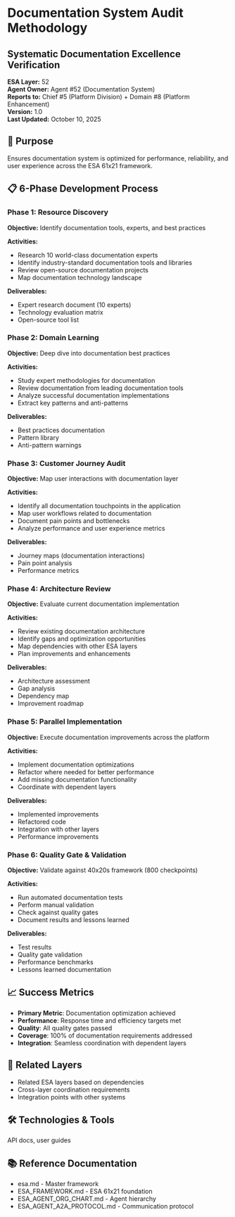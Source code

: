 # Documentation System Audit Methodology
## Systematic Documentation Excellence Verification

**ESA Layer:** 52  
**Agent Owner:** Agent #52 (Documentation System)  
**Reports to:** Chief #5 (Platform Division) + Domain #8 (Platform Enhancement)  
**Version:** 1.0  
**Last Updated:** October 10, 2025

## 🎯 Purpose
Ensures documentation system is optimized for performance, reliability, and user experience across the ESA 61x21 framework.

## 📋 6-Phase Development Process

### Phase 1: Resource Discovery
**Objective:** Identify documentation tools, experts, and best practices

**Activities:**
- Research 10 world-class documentation experts
- Identify industry-standard documentation tools and libraries
- Review open-source documentation projects
- Map documentation technology landscape

**Deliverables:**
- Expert research document (10 experts)
- Technology evaluation matrix
- Open-source tool list

### Phase 2: Domain Learning
**Objective:** Deep dive into documentation best practices

**Activities:**
- Study expert methodologies for documentation
- Review documentation from leading documentation tools
- Analyze successful documentation implementations
- Extract key patterns and anti-patterns

**Deliverables:**
- Best practices documentation
- Pattern library
- Anti-pattern warnings

### Phase 3: Customer Journey Audit
**Objective:** Map user interactions with documentation layer

**Activities:**
- Identify all documentation touchpoints in the application
- Map user workflows related to documentation
- Document pain points and bottlenecks
- Analyze performance and user experience metrics

**Deliverables:**
- Journey maps (documentation interactions)
- Pain point analysis
- Performance metrics

### Phase 4: Architecture Review
**Objective:** Evaluate current documentation implementation

**Activities:**
- Review existing documentation architecture
- Identify gaps and optimization opportunities
- Map dependencies with other ESA layers
- Plan improvements and enhancements

**Deliverables:**
- Architecture assessment
- Gap analysis
- Dependency map
- Improvement roadmap

### Phase 5: Parallel Implementation
**Objective:** Execute documentation improvements across the platform

**Activities:**
- Implement documentation optimizations
- Refactor where needed for better performance
- Add missing documentation functionality
- Coordinate with dependent layers

**Deliverables:**
- Implemented improvements
- Refactored code
- Integration with other layers
- Performance improvements

### Phase 6: Quality Gate & Validation
**Objective:** Validate against 40x20s framework (800 checkpoints)

**Activities:**
- Run automated documentation tests
- Perform manual validation
- Check against quality gates
- Document results and lessons learned

**Deliverables:**
- Test results
- Quality gate validation
- Performance benchmarks
- Lessons learned documentation

## 📈 Success Metrics
- **Primary Metric**: Documentation optimization achieved
- **Performance**: Response time and efficiency targets met
- **Quality**: All quality gates passed
- **Coverage**: 100% of documentation requirements addressed
- **Integration**: Seamless coordination with dependent layers

## 🔗 Related Layers
- Related ESA layers based on dependencies
- Cross-layer coordination requirements
- Integration points with other systems

## 🛠️ Technologies & Tools
API docs, user guides

## 📚 Reference Documentation
- esa.md - Master framework
- ESA_FRAMEWORK.md - ESA 61x21 foundation
- ESA_AGENT_ORG_CHART.md - Agent hierarchy
- ESA_AGENT_A2A_PROTOCOL.md - Communication protocol
